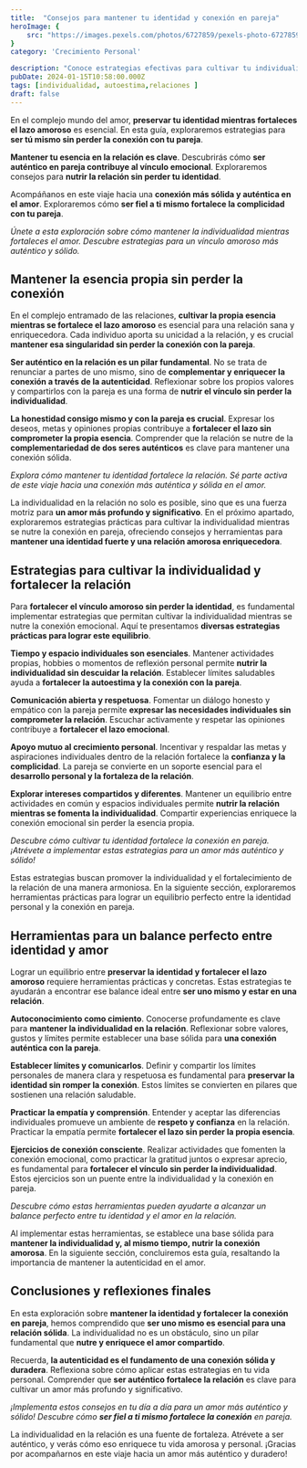 ```yaml
---
title:  "Consejos para mantener tu identidad y conexión en pareja"
heroImage: {
	src: "https://images.pexels.com/photos/6727859/pexels-photo-6727859.jpeg?auto=compress&cs=tinysrgb&w=1260&h=750&dpr=1",
}
category: 'Crecimiento Personal'

description: "Conoce estrategias efectivas para cultivar tu individualidad y fortalecer tu relación amorosa. Encuentra el balance ideal entre ser auténtico y estar en pareja."
pubDate: 2024-01-15T10:58:00.000Z
tags: [individualidad, autoestima,relaciones ]
draft: false
---
```


En el complejo mundo del amor, **preservar tu identidad mientras fortaleces el lazo amoroso** es esencial. En esta guía, exploraremos estrategias para **ser tú mismo sin perder la conexión con tu pareja**.

**Mantener tu esencia en la relación es clave**. Descubrirás cómo **ser auténtico en pareja contribuye al vínculo emocional**. Exploraremos consejos para **nutrir la relación sin perder tu identidad**.

Acompáñanos en este viaje hacia una **conexión más sólida y auténtica en el amor**. Exploraremos cómo **ser fiel a ti mismo fortalece la complicidad con tu pareja**.

_Únete a esta exploración sobre cómo mantener la individualidad mientras fortaleces el amor. Descubre estrategias para un vínculo amoroso más auténtico y sólido._

## Mantener la esencia propia sin perder la conexión

En el complejo entramado de las relaciones, **cultivar la propia esencia mientras se fortalece el lazo amoroso** es esencial para una relación sana y enriquecedora. Cada individuo aporta su unicidad a la relación, y es crucial **mantener esa singularidad sin perder la conexión con la pareja**.

**Ser auténtico en la relación es un pilar fundamental**. No se trata de renunciar a partes de uno mismo, sino de **complementar y enriquecer la conexión a través de la autenticidad**. Reflexionar sobre los propios valores y compartirlos con la pareja es una forma de **nutrir el vínculo sin perder la individualidad**.

**La honestidad consigo mismo y con la pareja es crucial**. Expresar los deseos, metas y opiniones propias contribuye a **fortalecer el lazo sin comprometer la propia esencia**. Comprender que la relación se nutre de la **complementariedad de dos seres auténticos** es clave para mantener una conexión sólida.

_Explora cómo mantener tu identidad fortalece la relación. Sé parte activa de este viaje hacia una conexión más auténtica y sólida en el amor._

La individualidad en la relación no solo es posible, sino que es una fuerza motriz para **un amor más profundo y significativo**. En el próximo apartado, exploraremos estrategias prácticas para cultivar la individualidad mientras se nutre la conexión en pareja, ofreciendo consejos y herramientas para **mantener una identidad fuerte y una relación amorosa enriquecedora**.

## Estrategias para cultivar la individualidad y fortalecer la relación

Para **fortalecer el vínculo amoroso sin perder la identidad**, es fundamental implementar estrategias que permitan cultivar la individualidad mientras se nutre la conexión emocional. Aquí te presentamos **diversas estrategias prácticas para lograr este equilibrio**.

**Tiempo y espacio individuales son esenciales**. Mantener actividades propias, hobbies o momentos de reflexión personal permite **nutrir la individualidad sin descuidar la relación**. Establecer límites saludables ayuda a **fortalecer la autoestima y la conexión con la pareja**.

**Comunicación abierta y respetuosa**. Fomentar un diálogo honesto y empático con la pareja permite **expresar las necesidades individuales sin comprometer la relación**. Escuchar activamente y respetar las opiniones contribuye a **fortalecer el lazo emocional**.

**Apoyo mutuo al crecimiento personal**. Incentivar y respaldar las metas y aspiraciones individuales dentro de la relación fortalece la **confianza y la complicidad**. La pareja se convierte en un soporte esencial para el **desarrollo personal y la fortaleza de la relación**.

**Explorar intereses compartidos y diferentes**. Mantener un equilibrio entre actividades en común y espacios individuales permite **nutrir la relación mientras se fomenta la individualidad**. Compartir experiencias enriquece la conexión emocional sin perder la esencia propia.

_Descubre cómo cultivar tu identidad fortalece la conexión en pareja. ¡Atrévete a implementar estas estrategias para un amor más auténtico y sólido!_

Estas estrategias buscan promover la individualidad y el fortalecimiento de la relación de una manera armoniosa. En la siguiente sección, exploraremos herramientas prácticas para lograr un equilibrio perfecto entre la identidad personal y la conexión en pareja.

## Herramientas para un balance perfecto entre identidad y amor

Lograr un equilibrio entre **preservar la identidad y fortalecer el lazo amoroso** requiere herramientas prácticas y concretas. Estas estrategias te ayudarán a encontrar ese balance ideal entre **ser uno mismo y estar en una relación**.

**Autoconocimiento como cimiento**. Conocerse profundamente es clave para **mantener la individualidad en la relación**. Reflexionar sobre valores, gustos y límites permite establecer una base sólida para **una conexión auténtica con la pareja**.

**Establecer límites y comunicarlos**. Definir y compartir los límites personales de manera clara y respetuosa es fundamental para **preservar la identidad sin romper la conexión**. Estos límites se convierten en pilares que sostienen una relación saludable.

**Practicar la empatía y comprensión**. Entender y aceptar las diferencias individuales promueve un ambiente de **respeto y confianza** en la relación. Practicar la empatía permite **fortalecer el lazo sin perder la propia esencia**.

**Ejercicios de conexión consciente**. Realizar actividades que fomenten la conexión emocional, como practicar la gratitud juntos o expresar aprecio, es fundamental para **fortalecer el vínculo sin perder la individualidad**. Estos ejercicios son un puente entre la individualidad y la conexión en pareja.

_Descubre cómo estas herramientas pueden ayudarte a alcanzar un balance perfecto entre tu identidad y el amor en la relación._

Al implementar estas herramientas, se establece una base sólida para **mantener la individualidad y, al mismo tiempo, nutrir la conexión amorosa**. En la siguiente sección, concluiremos esta guía, resaltando la importancia de mantener la autenticidad en el amor.

## Conclusiones y reflexiones finales

En esta exploración sobre **mantener la identidad y fortalecer la conexión en pareja**, hemos comprendido que **ser uno mismo es esencial para una relación sólida**. La individualidad no es un obstáculo, sino un pilar fundamental que **nutre y enriquece el amor compartido**.

Recuerda, **la autenticidad es el fundamento de una conexión sólida y duradera**. Reflexiona sobre cómo aplicar estas estrategias en tu vida personal. Comprender que **ser auténtico fortalece la relación** es clave para cultivar un amor más profundo y significativo.

_¡Implementa estos consejos en tu día a día para un amor más auténtico y sólido! Descubre cómo **ser fiel a ti mismo fortalece la conexión** en pareja._

La individualidad en la relación es una fuente de fortaleza. Atrévete a ser auténtico, y verás cómo eso enriquece tu vida amorosa y personal. ¡Gracias por acompañarnos en este viaje hacia un amor más auténtico y duradero!

